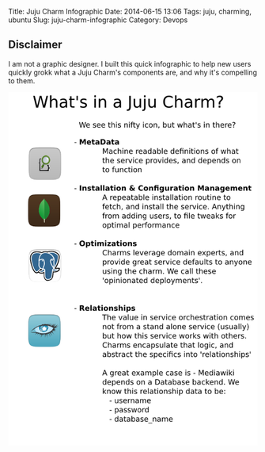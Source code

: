 Title: Juju Charm Infographic
Date: 2014-06-15 13:06
Tags: juju, charming, ubuntu
Slug: juju-charm-infographic
Category: Devops

## Disclaimer

I am not a graphic designer. I built this quick infographic to help new users quickly grokk what a Juju Charm's components are, and why it's compelling to them.

![What's a Juju Charm Infographic](/content/images/2014/Jun/Whats-a-juju-charm-1.png)
